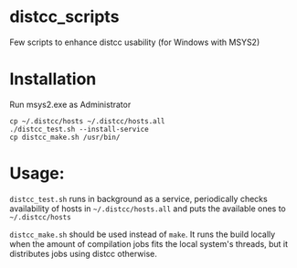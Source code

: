 # distcc_scripts
Few scripts to enhance distcc usability (for Windows with MSYS2)

# Installation
Run msys2.exe as Administrator
```
cp ~/.distcc/hosts ~/.distcc/hosts.all
./distcc_test.sh --install-service
cp distcc_make.sh /usr/bin/
```

# Usage:
`distcc_test.sh` runs in background as a service, periodically checks availability of hosts in `~/.distcc/hosts.all` and puts the available ones to `~/.distcc/hosts`

`distcc_make.sh` should be used instead of `make`. It runs the build locally when the amount of compilation jobs fits the local system's threads, but it distributes jobs using distcc otherwise.
